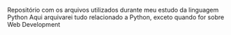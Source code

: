 Repositório com os arquivos utilizados durante meu estudo da linguagem Python
Aqui arquivarei tudo relacionado a Python, exceto quando for sobre Web Development